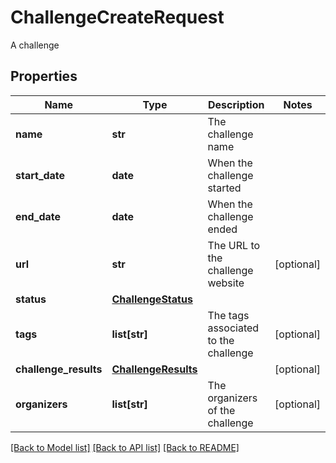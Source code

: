 # ChallengeCreateRequest

A challenge
## Properties
Name | Type | Description | Notes
------------ | ------------- | ------------- | -------------
**name** | **str** | The challenge name | 
**start_date** | **date** | When the challenge started | 
**end_date** | **date** | When the challenge ended | 
**url** | **str** | The URL to the challenge website | [optional] 
**status** | [**ChallengeStatus**](ChallengeStatus.md) |  | 
**tags** | **list[str]** | The tags associated to the challenge | [optional] 
**challenge_results** | [**ChallengeResults**](ChallengeResults.md) |  | [optional] 
**organizers** | **list[str]** | The organizers of the challenge | [optional] 

[[Back to Model list]](../README.md#documentation-for-models) [[Back to API list]](../README.md#documentation-for-api-endpoints) [[Back to README]](../README.md)


